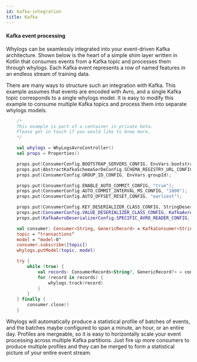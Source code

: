 ```yaml
---
id: kafka-integration
title: Kafka
---
```


#### Kafka event processing

Whylogs can be seamlessly integrated into your event-driven Kafka architecture.  Shown below is the
heart of a simple shim layer written in Kotlin that consumes events from a Kafka
topic and processes them through whylogs.  Each Kafka event represents a row of named features in an endless
stream of training data.

There are many ways to structure such an integration with Kafka. This example assumes that events are encoded with Avro,
and a single Kafka topic corresponds to a single whylogs model.  It is easy to modify this example to
consume multiple Kafka topics and process them into separate whylogs models.

```kotlin
    /*
    This example is part of a container in private beta.
    Please get in touch if you would like to know more.
    */

    val whylogs = WhyLogsAvroController()
    val props = Properties()

    props.put(ConsumerConfig.BOOTSTRAP_SERVERS_CONFIG, EnvVars.bootstrapServers)
    props.put(AbstractKafkaSchemaSerDeConfig.SCHEMA_REGISTRY_URL_CONFIG, EnvVars.schemaRegistryURL)
    props.put(ConsumerConfig.GROUP_ID_CONFIG, EnvVars.groupId);

    props.put(ConsumerConfig.ENABLE_AUTO_COMMIT_CONFIG, "true");
    props.put(ConsumerConfig.AUTO_COMMIT_INTERVAL_MS_CONFIG, "1000");
    props.put(ConsumerConfig.AUTO_OFFSET_RESET_CONFIG, "earliest");

    props.put(ConsumerConfig.KEY_DESERIALIZER_CLASS_CONFIG, StringDeserializer::class.java);
    props.put(ConsumerConfig.VALUE_DESERIALIZER_CLASS_CONFIG, KafkaAvroDeserializer::class.java);
    props.put(KafkaAvroDeserializerConfig.SPECIFIC_AVRO_READER_CONFIG, false);

    val consumer: Consumer<String, GenericRecord> = KafkaConsumer<String, GenericRecord>(props)
    topic = "transactions"
    model = "model-0"
    consumer.subscribe([topic])
    whylogs.putModel(topic, model)

    try {
        while (true) {
            val records: ConsumerRecords<String?, GenericRecord?> = consumer.poll(Duration.ofMillis(20000))
            for (record in records) {
                whylogs.track(record)
            }
        }
    } finally {
        consumer.close()
    }
```

Whylogs will automatically produce a statistical profile of batches of events, and the batches maybe configured to
span a minute, an hour, or an entire day.  Profiles are mergeable, so it is easy to horizontally scale your
event processing across multiple Kafka partitions.  Just fire up more consumers to produce multiple profiles and they
can be merged to form a statistical picture of your entire event stream.
